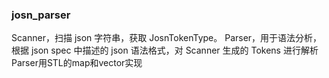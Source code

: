 ### josn_parser

Scanner，扫描 json 字符串，获取 JosnTokenType。
Parser，用于语法分析，根据 json spec 中描述的 json 语法格式，对 Scanner 生成的 Tokens 进行解析
Parser用STL的map和vector实现
